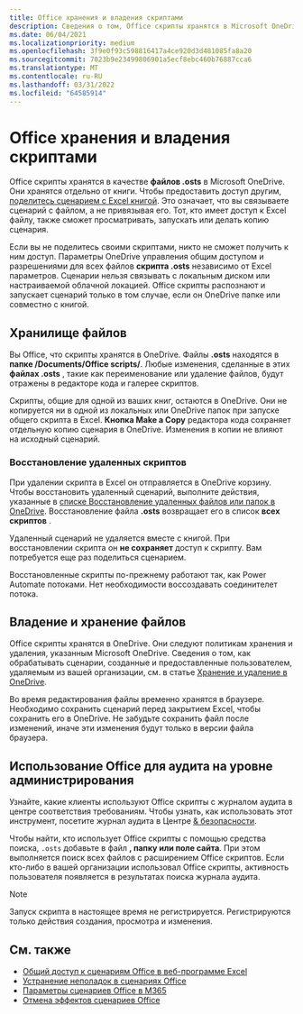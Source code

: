 ```yaml
---
title: Office хранения и владения скриптами
description: Сведения о том, Office скрипты хранятся в Microsoft OneDrive и передаются между владельцами.
ms.date: 06/04/2021
ms.localizationpriority: medium
ms.openlocfilehash: 3f9e0f93c598816417a4ce920d3d481085fa8a20
ms.sourcegitcommit: 7023b9e23499806901a5ecf8ebc460b76887cca6
ms.translationtype: MT
ms.contentlocale: ru-RU
ms.lasthandoff: 03/31/2022
ms.locfileid: "64585914"
---
```

# <a name="office-scripts-file-storage-and-ownership"></a>Office хранения и владения скриптами

Office скрипты хранятся в качестве **файлов .osts** в Microsoft OneDrive. Они хранятся отдельно от книги. Чтобы предоставить доступ другим, [поделитесь сценарием с Excel книгой](excel.md#share-office-scripts). Это означает, что вы связываете сценарий с файлом, а не привязывая его. Тот, кто имеет доступ к Excel файлу, также сможет просматривать, запускать или делать копию сценария.

Если вы не поделитесь своими скриптами, никто не сможет получить к ним доступ. Параметры OneDrive управления общим доступом и разрешениями для всех файлов **скрипта .osts** независимо от Excel параметров. Сценарии нельзя связывать с локальным диском или настраиваемой облачной локацией. Office скрипты распознают и запускает сценарий только в том случае, если он OneDrive папке или совместно с книгой.

## <a name="file-storage"></a>Хранилище файлов

Вы Office, что скрипты хранятся в OneDrive. Файлы **.osts** находятся в **папке /Documents/Office scripts/**. Любые изменения, сделанные в этих **файлах .osts** , такие как переименование или удаление файлов, будут отражены в редакторе кода и галерее скриптов.

Скрипты, общие для одной из ваших книг, остаются в OneDrive. Они не копируется ни в одной из локальных или OneDrive папок при запуске общего скрипта в Excel. **Кнопка Make a Copy** редактора кода сохраняет отдельную копию сценария в OneDrive. Изменения в копии не влияют на исходный сценарий.

### <a name="restore-deleted-scripts"></a>Восстановление удаленных скриптов

При удалении скрипта в Excel он отправляется в OneDrive корзину. Чтобы восстановить удаленный сценарий, выполните действия, указанные в [списке Восстановление удаленных файлов или папок в OneDrive](https://support.microsoft.com/office/949ada80-0026-4db3-a953-c99083e6a84f). Восстановление файла **.osts** возвращает его в список **всех скриптов** .

Удаленный сценарий не удаляется вместе с книгой. При восстановлении скрипта он **не сохраняет** доступ к скрипту. Вам потребуется еще раз поделиться сценарием.

Восстановленные скрипты по-прежнему работают так, как Power Automate потоками. Нет необходимости воссоздавать соединителет потока.

## <a name="file-ownership-and-retention"></a>Владение и хранение файлов

Office скрипты хранятся в OneDrive. Они следуют политикам хранения и удаления, указанным Microsoft OneDrive. Сведения о том, как обрабатывать сценарии, созданные и предоставленные пользователем, удаляемым из вашей организации, см. в статье [Хранение и удаление в OneDrive](/onedrive/retention-and-deletion).

Во время редактирования файлы временно хранятся в браузере. Необходимо сохранить сценарий перед закрытием Excel, чтобы сохранить его в OneDrive. Не забудьте сохранить файл после изменений, иначе эти изменения будут только в версии файла браузера.

## <a name="audit-office-scripts-usage-at-the-admin-level"></a>Использование Office для аудита на уровне администрирования

Узнайте, какие клиенты используют Office скрипты с журналом аудита в центре соответствия требованиям. Чтобы узнать, как использовать этот инструмент, посетите журнал аудита в Центре [& безопасности](/microsoft-365/compliance/search-the-audit-log-in-security-and-compliance?view=o365-worldwide&preserve-view=true#search-the-audit-log).

Чтобы найти, кто использует Office скрипты с помощью средства поиска, `.osts` добавьте в файл **, папку или поле сайта**. При этом выполняется поиск всех файлов с расширением Office скриптов. Если кто-либо в вашей организации использовал Office скрипты, активность пользователя появляется в результатах поиска журнала аудита.

> [!NOTE]
> Запуск скрипта в настоящее время не регистрируется. Регистрируются только действия создания, просмотра и изменения.

## <a name="see-also"></a>См. также

- [Общий доступ к сценариям Office в веб-программе Excel](https://support.microsoft.com/office/226eddbc-3a44-4540-acfe-fccda3d1122b)
- [Устранение неполадок в сценариях Office](../testing/troubleshooting.md)
- [Параметры сценариев Office в M365](/microsoft-365/admin/manage/manage-office-scripts-settings)
- [Отмена эффектов сценариев Office](../testing/undo.md)
